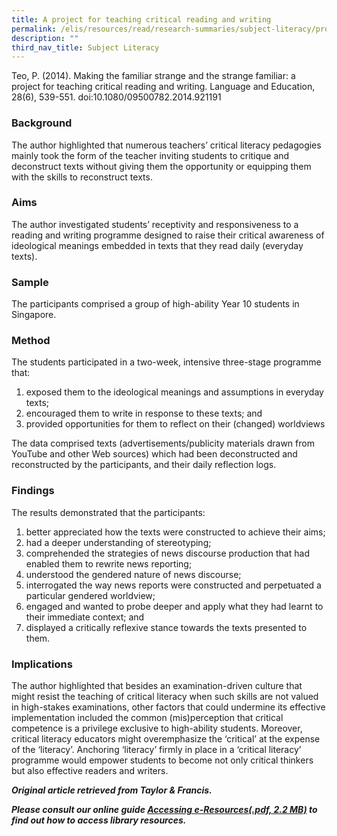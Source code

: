 ```yaml
---
title: A project for teaching critical reading and writing
permalink: /elis/resources/read/research-summaries/subject-literacy/project-teaching-critical-reading-n-writing/
description: ""
third_nav_title: Subject Literacy
---
```

Teo, P. (2014). Making the familiar strange and the strange familiar: a project for teaching critical reading and writing. Language and Education, 28(6), 539-551. doi:10.1080/09500782.2014.921191

### Background

The author highlighted that numerous teachers’ critical literacy pedagogies mainly took the form of the teacher inviting students to critique and deconstruct texts without giving them the opportunity or equipping them with the skills to reconstruct texts.  
  
### Aims

The author investigated students’ receptivity and responsiveness to a reading and writing programme designed to raise their critical awareness of ideological meanings embedded in texts that they read daily (everyday texts).  
  
### Sample

The participants comprised a group of high-ability Year 10 students in Singapore.  
  
### Method

The students participated in a two-week, intensive three-stage programme that:  
  
1. exposed them to the ideological meanings and assumptions in everyday texts;  
2. encouraged them to write in response to these texts; and  
3. provided opportunities for them to reflect on their (changed) worldviews

The data comprised texts (advertisements/publicity materials drawn from YouTube and other Web sources) which had been deconstructed and reconstructed by the participants, and their daily reflection logs.  
  
### Findings

The results demonstrated that the participants:  
  
1. better appreciated how the texts were constructed to achieve their aims;  
2. had a deeper understanding of stereotyping;  
3. comprehended the strategies of news discourse production that had enabled them to rewrite news reporting;  
4. understood the gendered nature of news discourse;  
5. interrogated the way news reports were constructed and perpetuated a particular gendered worldview;  
6. engaged and wanted to probe deeper and apply what they had learnt to their immediate context; and  
7. displayed a critically reflexive stance towards the texts presented to them.

### Implications

The author highlighted that besides an examination-driven culture that might resist the teaching of critical literacy when such skills are not valued in high-stakes examinations, other factors that could undermine its effective implementation included the common (mis)perception that critical competence is a privilege exclusive to high-ability students. Moreover, critical literacy educators might overemphasize the ‘critical’ at the expense of the ‘literacy’. Anchoring ‘literacy’ firmly in place in a ‘critical literacy’ programme would empower students to become not only critical thinkers but also effective readers and writers.  
  
_**Original article retrieved from Taylor & Francis.**_  

**_Please consult our online guide [Accessing e-Resources(.pdf, 2.2 MB)](https://academyofsingaporeteachers-moe-edu-sg-admin.cwp.sg/elis/resources/read/research-summaries/subject-literacy/18e45074-6b1b-4ac7-811f-1a8da16c4f81 "Accessing e-Resources") to find out how to access library resources._**